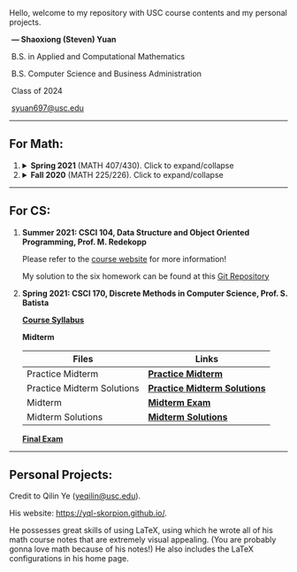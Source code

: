 Hello, welcome to my repository with USC course contents and my personal projects.

​                                                                                                                        **— Shaoxiong (Steven) Yuan**

​                                                                                       B.S. in Applied and Computational Mathematics

​                                                                                B.S. Computer Science and Business Administration

​                                                                                                                                                     Class of 2024

​                                                                                                                                          <a href=mailto:syuan697@usc.edu>syuan697@usc.edu</a>

---

## For Math: 

1. <details><summary> <b>Spring 2021</b> (MATH 407/430). Click to expand/collapse</summary><p>

   1. **MATH 407, Probability Theory, *Prof. J. Fulman***
   
      There are 38 lecture notes, but the final only covers 1 through 19. There are some practice problems after lecture 19. 
   
      Course Textbook: A First Course in Probability (9th edition)
   
      [**All Lecture Notes**](https://ShaoxiongYuan.github.io/Files/USC/2021_Spring/MATH_407/MATH_407_Notes.pdf)

      [**Quiz 1**](https://ShaoxiongYuan.github.io/Files/USC/2021_Spring/MATH_407/407Quiz1.pdf)

      [**Quiz 2**](https://ShaoxiongYuan.github.io/Files/USC/2021_Spring/MATH_407/407Quiz2.pdf)
   
      [**Midterm Exam**](https://ShaoxiongYuan.github.io/Files/USC/2021_Spring/MATH_407/407Midterm1.pdf)
   
      [**Final Exam with Solution**](https://ShaoxiongYuan.github.io/Files/USC/2021_Spring/MATH_407/407Final.pdf)
   
   2. **MATH 430, Number Theory, *Prof. P. Tokorcheck***
   
      Professor Paul Tokorcheck taught this class in a very good fashion. Although "Number Theory" sounds intimidating, but it is not. The course content, though abstract, was greatly demonstrated and proved by the instructor. He was also kind enough to write a recommendation letter for the Continuing Students Scholarship.
      
      Course Textbook: Elementary Number Theory by David M. Burton

      Additional Useful Reference: [**Book of Proof**](https://ShaoxiongYuan.github.io/Files/USC/2021_Spring/MATH_430/Book_of_Proof.pdf)
      
      Note: This class has no official lecture notes, but one good way to refer to the content is through the textbook.
      
      [**Course Syllabus**](https://ShaoxiongYuan.github.io/Files/USC/2021_Spring/MATH_430/21Spring_Math430_Syllabus.pdf)
      
      [**Exercise List**](https://ShaoxiongYuan.github.io/Files/USC/2021_Spring/MATH_430/Math430_ExerciseList.pdf)
      
      [**Midterm Exam 1**](https://ShaoxiongYuan.github.io/Files/USC/2021_Spring/MATH_430/21Spring_430_Exam1.pdf)

      [**Midterm Exam 2**](https://ShaoxiongYuan.github.io/Files/USC/2021_Spring/MATH_430/21Spring_430_Exam2.pdf)
      
      [**Final Exam**](https://ShaoxiongYuan.github.io/Files/USC/2021_Spring/MATH_430/21Spring_430_Exam3.pdf)
   
2. <details><summary> <b>Fall 2020</b> (MATH 225/226). Click to expand/collapse</summary><p>
   
   1. **MATH 225, Linear Algebra and Differential Equation, *Prof. S. Kamienny***
   
      Course Textbook: Differential Equations and Linear Algebra by Stephen W. Goode
   
      [**All Lecture Notes**](https://ShaoxiongYuan.github.io/Files/USC/2020_Fall/MATH_225/MATH_225_Notes.pdf)
   
      [**Weekly Quizzes**](https://ShaoxiongYuan.github.io/Files/USC/2020_Fall/MATH_225/MATH_225_Quizzes.pdf)

      [**Practice Midterm**](https://ShaoxiongYuan.github.io/Files/USC/2020_Fall/MATH_225/practice_mid.pdf)
   
      [**Practice Final**](https://ShaoxiongYuan.github.io/Files/USC/2020_Fall/MATH_225/practice_final.pdf)
   
      [**Midterm Exam**](https://ShaoxiongYuan.github.io/Files/USC/2020_Fall/MATH_225/Math_225_Midterm.pdf)
   
      [**Final Exam**](https://ShaoxiongYuan.github.io/Files/USC/2020_Fall/MATH_225/MATH_225_final.pdf)
   
   2. **MATH 226, Calculus III (Multivariable Calculus), *Prof. N. Bottman***
   
      Course Textbook: Essential Calculus by James Stewart

      **Lecture Notes**

      | Lecture Notes by Months | Links     |
      | ----------------------- | ---- |
      | August Lectures     | [**August**](https://ShaoxiongYuan.github.io/Files/USC/2020_Fall/MATH_226/Notes_Aug.pdf)     |
      | September Lectures      | [**September**](https://ShaoxiongYuan.github.io/Files/USC/2020_Fall/MATH_226/Notes_Sep.pdf)     |
      | October Lectures        | [**October**](https://ShaoxiongYuan.github.io/Files/USC/2020_Fall/MATH_226/Notes_Oct.pdf)     |
      | November Lectures       | [**November**](https://ShaoxiongYuan.github.io/Files/USC/2020_Fall/MATH_226/Notes_Nov.pdf)     |
      
      [**Exercise List**](https://ShaoxiongYuan.github.io/Files/USC/2020_Fall/MATH_226/exercise_list.pdf)
      
      **Midterm Exam 1**
      
      | Files                      | Links |
      | -------------------------- | ----- |
      | Practice Midterm 1          | [**Practice Midterm**](https://ShaoxiongYuan.github.io/Files/USC/2020_Fall/MATH_226/practice_midterm_1.pdf)      |
      | Practice Midterm 1 Solutions | [**Practice Midterm Solutions**](https://ShaoxiongYuan.github.io/Files/USC/2020_Fall/MATH_226/practice_solutions.pdf)      |
      | Midterm 1                  | [**Midterm**](https://ShaoxiongYuan.github.io/Files/USC/2020_Fall/MATH_226/midterm_1.pdf)      |
      | Midterm 1 Solutions        | [**Midterm Solutions**](https://ShaoxiongYuan.github.io/Files/USC/2020_Fall/MATH_226/midterm_1_solutions.pdf)      |

      **Midterm Exam 2**

      | Files                      | Links |
      | -------------------------- | ----- |
      | Practice Midterm 2          | [**Practice Midterm**](https://ShaoxiongYuan.github.io/Files/USC/2020_Fall/MATH_226/practice_midterm_2.pdf)      |
      | Practice Midterm 2 Solutions | [**Practice Midterm Solutions**](https://ShaoxiongYuan.github.io/Files/USC/2020_Fall/MATH_226/practice_midterm_2_solutions.pdf)      |
      | Midterm 2                  | [**Midterm**](https://ShaoxiongYuan.github.io/Files/USC/2020_Fall/MATH_226/midterm_2.pdf)      |
      | Midterm 2 Solutions        | [**Midterm Solutions**](https://ShaoxiongYuan.github.io/Files/USC/2020_Fall/MATH_226/midterm_2_solutions.pdf)      |
      
      [**Final Review**](https://ShaoxiongYuan.github.io/Files/USC/2020_Fall/MATH_226/final_review.pdf)

      [**Final Review Solutions**](https://ShaoxiongYuan.github.io/Files/USC/2020_Fall/MATH_226/final_review_sol.pdf)

      [**Final Exam**](https://ShaoxiongYuan.github.io/Files/USC/2020_Fall/MATH_226/226_final.pdf)


---

## For CS:

1. **Summer 2021: CSCI 104, Data Structure and Object Oriented Programming, Prof. M. Redekopp**

   Please refer to the [course website](https://bytes.usc.edu/cs104/) for more information!
   
   My solution to the six homework can be found at this [Git Repository](https://github.com/ShaoxiongYuan/csci104-homework)

2. **Spring 2021: CSCI 170, Discrete Methods in Computer Science, Prof. S. Batista**

   [**Course Syllabus**](https://ShaoxiongYuan.github.io/Files/USC/2021_Spring/CSCI_170/syllabus170_sp2021.pdf)

   **Midterm**
   
   | Files                      | Links |
   | -------------------------- | ----- |
   | Practice Midterm           | [**Practice Midterm**](https://ShaoxiongYuan.github.io/Files/USC/2021_Spring/CSCI_170/practice_midterm.pdf)      |
   | Practice Midterm Solutions | [**Practice Midterm Solutions**](https://ShaoxiongYuan.github.io/Files/USC/2021_Spring/CSCI_170/practice_sol.pdf)      |
   | Midterm                    | [**Midterm Exam**](https://ShaoxiongYuan.github.io/Files/USC/2021_Spring/CSCI_170/midterm.pdf)      |
   | Midterm Solutions          | [**Midterm Solutions**](https://ShaoxiongYuan.github.io/Files/USC/2021_Spring/CSCI_170/midterm_sol.pdf)      |
   
   [**Final Exam**](https://ShaoxiongYuan.github.io/Files/USC/2021_Spring/CSCI_170/final.pdf)


---

## Personal Projects:





Credit to Qilin Ye (yeqilin@usc.edu). 

His website: https://yql-skorpion.github.io/.

He possesses great skills of using LaTeX, using which he wrote all of his math course notes that are extremely visual appealing. (You are probably gonna love math because of his notes!) He also includes the LaTeX configurations in his home page.

